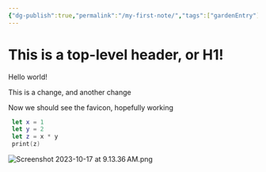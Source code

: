 ```yaml
---
{"dg-publish":true,"permalink":"/my-first-note/","tags":["gardenEntry"]}
---
```


# This is a top-level header, or H1!
Hello world!

This is a change, and another change

Now we should see the favicon, hopefully working

```swift
 let x = 1
 let y = 2
 let z = x * y
 print(z)
```

![Screenshot 2023-10-17 at 9.13.36 AM.png](/img/user/Media/Screenshot%202023-10-17%20at%209.13.36%E2%80%AFAM.png)